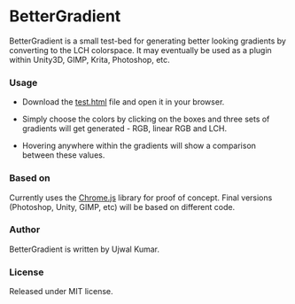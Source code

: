 # BetterGradient

BetterGradient is a small test-bed for generating better looking gradients by converting to the LCH colorspace. It may eventually be used as a plugin within Unity3D, GIMP, Krita, Photoshop, etc.

### Usage

* Download the [test.html](https://github.com/Xankill3r/BetterGradient/archive/master.zip) file and open it in your browser.

* Simply choose the colors by clicking on the boxes and three sets of gradients will get generated - RGB, linear RGB and LCH.

* Hovering anywhere within the gradients will show a comparison between these values.

### Based on

Currently uses the [Chrome.js](https://github.com/gka/chroma.js) library for proof of concept. Final versions (Photoshop, Unity, GIMP, etc) will be based on different code.


### Author

BetterGradient is written by Ujwal Kumar.

### License

Released under MIT license.
